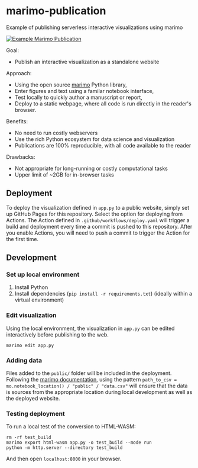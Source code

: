 # marimo-publication
Example of publishing serverless interactive visualizations using marimo

[![Example Marimo Publication](https://github.com/fredhutch/marimo-publication/raw/main/public/screenshot.gif)](https://fredhutch.github.io/marimo-publication/)

Goal:

- Publish an interactive visualization as a standalone website

Approach:

- Using the open source [marimo](https://marimo.io/) Python library,
- Enter figures and text using a familar notebook interface,
- Test locally to quickly author a manuscript or report,
- Deploy to a static webpage, where all code is run directly in the reader's browser.

Benefits:

- No need to run costly webservers
- Use the rich Python ecosystem for data science and visualization
- Publications are 100% reproducible, with all code available to the reader

Drawbacks:

- Not appropriate for long-running or costly computational tasks
- Upper limit of ~2GB for in-browser tasks

## Deployment

To deploy the visualization defined in `app.py` to a public website,
simply set up GitHub Pages for this repository.
Select the option for deploying from Actions.
The Action defined in `.github/workflows/deploy.yaml` will trigger
a build and deployment every time a commit is pushed to this repository.
After you enable Actions, you will need to push a commit to trigger the
Action for the first time.

## Development

### Set up local environment

1. Install Python
2. Install dependencies (`pip install -r requirements.txt`) (ideally within a virtual environment)

### Edit visualization

Using the local environment, the visualization in `app.py` can be edited
interactively before publishing to the web.

```
marimo edit app.py
```

### Adding data

Files added to the `public/` folder will be included in the deployment.
Following the [marimo documentation](https://docs.marimo.io/guides/wasm/#including-data),
using the pattern `path_to_csv = mo.notebook_location() / "public" / "data.csv"`
will ensure that the data is sources from the appropriate location during
local development as well as the deployed website.

### Testing deployment

To run a local test of the conversion to HTML-WASM:

```
rm -rf test_build
marimo export html-wasm app.py -o test_build --mode run
python -m http.server --directory test_build
```

And then open `localhost:8000` in your browser.

